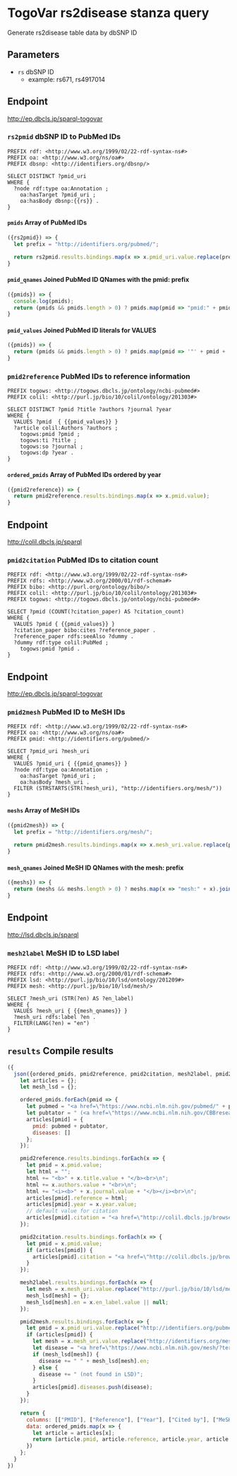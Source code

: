 # TogoVar rs2disease stanza query

Generate rs2disease table data by dbSNP ID

## Parameters

* `rs` dbSNP ID
  * example: rs671, rs4917014

## Endpoint

http://ep.dbcls.jp/sparql-togovar

### `rs2pmid` dbSNP ID to PubMed IDs

```sparql
PREFIX rdf: <http://www.w3.org/1999/02/22-rdf-syntax-ns#>
PREFIX oa: <http://www.w3.org/ns/oa#>
PREFIX dbsnp: <http://identifiers.org/dbsnp/>

SELECT DISTINCT ?pmid_uri
WHERE {
  ?node rdf:type oa:Annotation ;
    oa:hasTarget ?pmid_uri ;
    oa:hasBody dbsnp:{{rs}} .
}
```

#### `pmids` Array of PubMed IDs

```javascript
({rs2pmid}) => {
  let prefix = "http://identifiers.org/pubmed/";

  return rs2pmid.results.bindings.map(x => x.pmid_uri.value.replace(prefix, ""));
}
```

#### `pmid_qnames` Joined PubMed ID QNames with the pmid: prefix

```javascript
({pmids}) => {
  console.log(pmids);
  return (pmids && pmids.length > 0) ? pmids.map(pmid => "pmid:" + pmid).join(" ") : '""';
}
```

#### `pmid_values` Joined PubMed ID literals for VALUES

```javascript
({pmids}) => {
  return (pmids && pmids.length > 0) ? pmids.map(pmid => '"' + pmid + '"').join(" ") : '""';
}
```

### `pmid2reference` PubMed IDs to reference information

```sparql
PREFIX togows: <http://togows.dbcls.jp/ontology/ncbi-pubmed#>
PREFIX colil: <http://purl.jp/bio/10/colil/ontology/201303#>

SELECT DISTINCT ?pmid ?title ?authors ?journal ?year
WHERE {
  VALUES ?pmid  { {{pmid_values}} }
  ?article colil:Authors ?authors ;
    togows:pmid ?pmid ;
    togows:ti ?title ;
    togows:so ?journal ;
    togows:dp ?year .
}
```

#### `ordered_pmids` Array of PubMed IDs ordered by year

```javascript
({pmid2reference}) => {
  return pmid2reference.results.bindings.map(x => x.pmid.value);
}
```

## Endpoint

http://colil.dbcls.jp/sparql

### `pmid2citation` PubMed IDs to citation count

```sparql
PREFIX rdf: <http://www.w3.org/1999/02/22-rdf-syntax-ns#>
PREFIX rdfs: <http://www.w3.org/2000/01/rdf-schema#>
PREFIX bibo: <http://purl.org/ontology/bibo/>
PREFIX colil: <http://purl.jp/bio/10/colil/ontology/201303#>
PREFIX togows: <http://togows.dbcls.jp/ontology/ncbi-pubmed#>

SELECT ?pmid (COUNT(?citation_paper) AS ?citation_count)
WHERE {
  VALUES ?pmid { {{pmid_values}} }
  ?citation_paper bibo:cites ?reference_paper .
  ?reference_paper rdfs:seeAlso ?dummy .
  ?dummy rdf:type colil:PubMed ;
    togows:pmid ?pmid .
}
```

## Endpoint

http://ep.dbcls.jp/sparql-togovar

### `pmid2mesh` PubMed ID to MeSH IDs

```sparql
PREFIX rdf: <http://www.w3.org/1999/02/22-rdf-syntax-ns#>
PREFIX oa: <http://www.w3.org/ns/oa#>
PREFIX pmid: <http://identifiers.org/pubmed/>

SELECT ?pmid_uri ?mesh_uri
WHERE {
  VALUES ?pmid_uri { {{pmid_qnames}} }
  ?node rdf:type oa:Annotation ;
    oa:hasTarget ?pmid_uri ;
    oa:hasBody ?mesh_uri .
  FILTER (STRSTARTS(STR(?mesh_uri), "http://identifiers.org/mesh/"))
}
```

#### `meshs` Array of MeSH IDs

```javascript
({pmid2mesh}) => {
  let prefix = "http://identifiers.org/mesh/";
  
  return pmid2mesh.results.bindings.map(x => x.mesh_uri.value.replace(prefix, ""));
}
```

#### `mesh_qnames` Joined MeSH ID QNames with the mesh: prefix

```javascript
({meshs}) => {
  return (meshs && meshs.length > 0) ? meshs.map(x => "mesh:" + x).join(" ") : '""';
}
```

## Endpoint

http://lsd.dbcls.jp/sparql

### `mesh2label` MeSH ID to LSD label

```sparql
PREFIX rdf: <http://www.w3.org/1999/02/22-rdf-syntax-ns#>
PREFIX rdfs: <http://www.w3.org/2000/01/rdf-schema#>
PREFIX lsd: <http://purl.jp/bio/10/lsd/ontology/201209#>
PREFIX mesh: <http://purl.jp/bio/10/lsd/mesh/>

SELECT ?mesh_uri (STR(?en) AS ?en_label)
WHERE {
  VALUES ?mesh_uri { {{mesh_qnames}} }
  ?mesh_uri rdfs:label ?en .
  FILTER(LANG(?en) = "en")
}
```

## `results` Compile results

```javascript
({
  json({ordered_pmids, pmid2reference, pmid2citation, mesh2label, pmid2mesh}) {
    let articles = {};
    let mesh_lsd = {};

    ordered_pmids.forEach(pmid => {
      let pubmed = "<a href=\"https://www.ncbi.nlm.nih.gov/pubmed/" + pmid + "\">" + pmid + "</a>";
      let pubtator = " (<a href=\"https://www.ncbi.nlm.nih.gov/CBBresearch/Lu/Demo/PubTator/curator_identifier.cgi?pmid=" + pmid + "&Gene_display=1&Disease_display=1&Mutation_display=1&Species_display=1&Chemical_display=1\">PubTator</a>)";
      articles[pmid] = {
        pmid: pubmed + pubtator,
        diseases: []
      };
    });

    pmid2reference.results.bindings.forEach(x => {
      let pmid = x.pmid.value;
      let html = "";
      html += "<b>" + x.title.value + "</b><br>\n";
      html += x.authors.value + "<br>\n";
      html += "<i><b>" + x.journal.value + "</b></i><br>\n";
      articles[pmid].reference = html;
      articles[pmid].year = x.year.value;
      // default value for citation
      articles[pmid].citation = "<a href=\"http://colil.dbcls.jp/browse/papers/" + pmid + "/\">" + 0 + "</a>";
    });

    pmid2citation.results.bindings.forEach(x => {
      let pmid = x.pmid.value;
      if (articles[pmid]) {
        articles[pmid].citation = "<a href=\"http://colil.dbcls.jp/browse/papers/" + pmid + "/\">" + x.citation_count.value + "</a>";      
      }
    });

    mesh2label.results.bindings.forEach(x => {
      let mesh = x.mesh_uri.value.replace("http://purl.jp/bio/10/lsd/mesh/", "");
      mesh_lsd[mesh] = {};
      mesh_lsd[mesh].en = x.en_label.value || null;
    });

    pmid2mesh.results.bindings.forEach(x => {
      let pmid = x.pmid_uri.value.replace("http://identifiers.org/pubmed/", "");
      if (articles[pmid]) {
        let mesh = x.mesh_uri.value.replace("http://identifiers.org/mesh/", "");
        let disease = "<a href=\"https://www.ncbi.nlm.nih.gov/mesh/?term=" + mesh + "\">" + mesh + "</a>";
        if (mesh_lsd[mesh]) {
          disease += " " + mesh_lsd[mesh].en;
        } else {
          disease += " (not found in LSD)";
        }
        articles[pmid].diseases.push(disease);      
      }
    });

    return {
      columns: [["PMID"], ["Reference"], ["Year"], ["Cited by"], ["MeSH"]],
      data: ordered_pmids.map(x => {
        let article = articles[x];
        return [article.pmid, article.reference, article.year, article.citation, article.diseases]
      })
    };
  }
})
```
